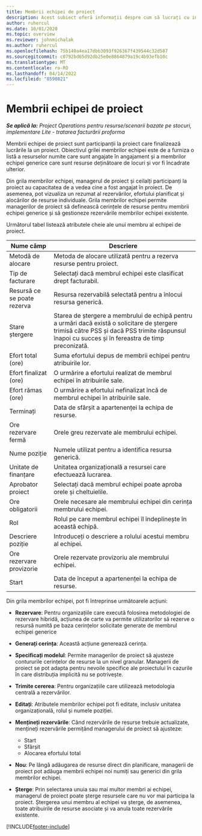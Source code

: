 ```yaml
---
title: Membrii echipei de proiect
description: Acest subiect oferă informații despre cum să lucrați cu informațiile, atributele și planificarea membrilor echipei de proiect.
author: ruhercul
ms.date: 10/01/2020
ms.topic: overview
ms.reviewer: johnmichalak
ms.author: ruhercul
ms.openlocfilehash: 75b140a4ea17dbb3093f926367f439544c32d587
ms.sourcegitcommit: c0792bd65d92db25e0e8864879a19c4b93efb10c
ms.translationtype: MT
ms.contentlocale: ro-RO
ms.lasthandoff: 04/14/2022
ms.locfileid: "8590821"
---
```

# <a name="project-team-members"></a>Membrii echipei de proiect

_**Se aplică la:** Project Operations pentru resurse/scenarii bazate pe stocuri, implementare Lite - tratarea facturării proforma_

Membrii echipei de proiect sunt participanții la proiect care finalizează lucrările la un proiect. Obiectivul grilei membrilor echipei este de a furniza o listă a resurselor numite care sunt angajate în angajament și a membrilor echipei generice care sunt resurse deținătoare de locuri și vor fi încadrate ulterior.

Din grila membrilor echipei, managerul de proiect și ceilalți participanți la proiect au capacitatea de a vedea cine a fost angajat în proiect. De asemenea, pot vizualiza un rezumat al rezervărilor, efortului planificat și alocărilor de resurse individuale. Grila membrilor echipei permite managerilor de proiect să definească cerințele de resurse pentru membrii echipei generice și să gestioneze rezervările membrilor echipei existente.

Următorul tabel listează atributele cheie ale unui membru al echipei de proiect.

| Nume câmp          | Descriere                                                                                                                                                                  |
|--------------------------|-----------------------------------------------------------------------------------------------------------------------------------------------------------------------------------|
| Metodă de alocare        | Metoda de alocare utilizată pentru a rezerva resurse pentru proiect.                                                                         |
| Tip de facturare             | Selectați dacă membrul echipei este clasificat drept facturabil.                                                                                                                                       |
| Resursă ce se poate rezerva        | Resursa rezervabilă selectată pentru a înlocui resursa generică.                                                                                                                   |
| Stare ștergere            | Starea de ștergere a membrului de echipă pentru a urmări dacă există o solicitare de ștergere trimisă către PSS și dacă PSS trimite răspunsul înapoi cu succes și în fereastra de timp preconizată. |
| Efort total (ore)     | Suma efortului depus de membrii echipei pentru atribuirile lor.                                                                                                                         |
| Efort finalizat (ore) | O urmărire a efortului realizat de membrul echipei în atribuirile sale.                                                                                           |
| Efort rămas (ore) | O urmărire a efortului nefinalizat încă de membrul echipei în atribuirile sale.                                                                                    |
| Terminați                   | Data de sfârșit a apartenenței la echipa de resurse.                                                                                                                                            |
| Ore rezervare fermă        | Orele greu rezervate ale membrului echipei.                                                                                                                                                                |
| Nume poziție            | Numele utilizat pentru a identifica resursa generică.                                                                                                                                   |
| Unitate de finanțare          | Unitatea organizațională a resursei care efectuează lucrarea.                                                                                                                      |
| Aprobator proiect         | Selectați dacă membrul echipei poate aproba orele și cheltuielile.                                                                                                                     |
| Ore obligatorii           | Orele necesare ale membrului echipei din cerința membrului echipei.                                                                                                                       |
| Rol                     | Rolul pe care membrul echipei îl îndeplinește în această echipă.                                                                                                                                |
| Descriere poziție     | Introduceți o descriere a rolului acestui membru al echipei.                                                                                                                             |
| Ore rezervare provizorie        | Orele rezervate provizoriu ale membrului echipei.                                                                                                                                                                 |
| Start                    | Data de început a apartenenței la echipa de resurse.                                                                                                                                          |

Din grila membrilor echipei, pot fi întreprinse următoarele acțiuni:

- **Rezervare**: Pentru organizațiile care execută folosirea metodologiei de rezervare hibridă, acțiunea de carte va permite utilizatorilor să rezerve o resursă numită pe baza cerințelor solicitate generate de membrul echipei generice
- **Generați cerința**: Această acțiune generează cerința.
- **Specificați modelul**: Permite managerilor de proiect să ajusteze contururile cerințelor de resurse la un nivel granular. Managerii de proiect se pot adapta pentru nevoile specifice ale proiectului în cazurile în care distribuția implicită nu se potrivește.
- **Trimite cererea**: Pentru organizațiile care utilizează metodologia centrală a rezervărilor.
- **Editați**: Atributele membrilor echipei pot fi editate, inclusiv unitatea organizațională, rolul și numele poziției.
- **Mențineți rezervările**: Când rezervările de resurse trebuie actualizate, mențineți rezervările permițând managerului de proiect să ajusteze:

    - Start
    - Sfârșit
    - Alocarea efortului total

- **Nou**: Pe lângă adăugarea de resurse direct din planificare, managerii de proiect pot adăuga membrii echipei noi numiți sau generici din grila membrilor echipei.
- **Șterge**: Prin selectarea unuia sau mai multor membri ai echipei, managerul de proiect poate șterge resursele care nu vor mai participa la proiect. Ștergerea unui membru al echipei va șterge, de asemenea, toate atribuirile de resurse asociate și va anula toate rezervările existente.


[!INCLUDE[footer-include](../includes/footer-banner.md)]